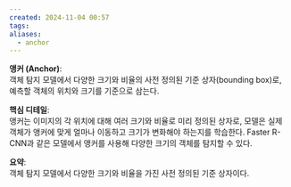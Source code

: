 ```yaml
---
created: 2024-11-04 00:57
tags: 
aliases:
  - anchor
---
```

**앵커 (Anchor)**:  
객체 탐지 모델에서 다양한 크기와 비율의 사전 정의된 기준 상자(bounding box)로, 예측할 객체의 위치와 크기를 기준으로 삼는다.

**핵심 디테일**:  
앵커는 이미지의 각 위치에 대해 여러 크기와 비율로 미리 정의된 상자로, 모델은 실제 객체가 앵커에 맞게 얼마나 이동하고 크기가 변화해야 하는지를 학습한다. Faster R-CNN과 같은 모델에서 앵커를 사용해 다양한 크기의 객체를 탐지할 수 있다.

**요약**:  
객체 탐지 모델에서 다양한 크기와 비율을 가진 사전 정의된 기준 상자이다.